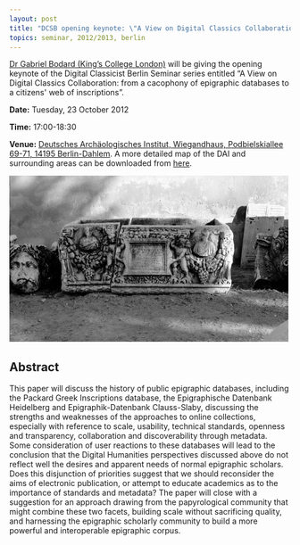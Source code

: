 ```yaml
---
layout: post
title: "DCSB opening keynote: \"A View on Digital Classics Collaboration\""
topics: seminar, 2012/2013, berlin
---
```

[Dr Gabriel Bodard (King’s College London)](http://www.kcl.ac.uk/artshums/depts/ddh/people/research/bodard) will be giving the opening keynote of the Digital Classicist Berlin Seminar series entitled “A View on Digital Classics Collaboration: from a cacophony of epigraphic databases to a citizens' web of inscriptions”.

**Date:** Tuesday, 23 October 2012

**Time:** 17:00-18:30

**Venue:** [Deutsches Archäologisches Institut, Wiegandhaus, Podbielskiallee 69-71, 14195 Berlin-Dahlem](http://goo.gl/maps/TfRfy). A more detailed map of the DAI and surrounding areas can be downloaded from [here](../files/Anreise_zum_DAI.pdf).

<img src="../files/73_X_23A.jpg" width="500px"/>

## Abstract

This paper will discuss the history of public epigraphic databases,
including the Packard Greek Inscriptions database, the Epigraphische
Datenbank Heidelberg and Epigraphik-Datenbank Clauss-Slaby, discussing
the strengths and weaknesses of the approaches to online collections,
especially with reference to scale, usability, technical standards,
openness and transparency, collaboration and discoverability through
metadata. Some consideration of user reactions to these databases will
lead to the conclusion that the Digital Humanities perspectives
discussed above do not reflect well the desires and apparent needs of
normal epigraphic scholars. Does this disjunction of priorities
suggest that we should reconsider the aims of electronic publication,
or attempt to educate academics as to the importance of standards and
metadata? The paper will close with a suggestion for an approach
drawing from the papyrological community that might combine these two
facets, building scale without sacrificing quality, and harnessing the
epigraphic scholarly community to build a more powerful and
interoperable epigraphic corpus.
